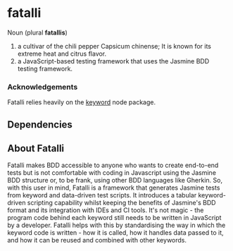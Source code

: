 # fatalli #

Noun (plural **fatallis**) 

1. a cultivar of the chili pepper Capsicum chinense; It is known for its extreme heat and citrus flavor.
2. a JavaScript-based testing framework that uses the Jasmine BDD testing framework.

### Acknowledgements
Fatalli relies heavily on the [keyword](https://www.npmjs.com/package/keyword) node package.


## Dependencies

## About Fatalli
Fatalli makes BDD accessible to anyone who wants to create end-to-end tests but is not comfortable with coding in Javascript using the Jasmine BDD structure or, to be frank, using other BDD languages like Gherkin. So, with this user in mind, Fatalli is a framework that generates Jasmine tests from keyword and data-driven test scripts. It introduces a tabular keyword-driven scripting capability whilst keeping the benefits of Jasmine's BDD format and its integration with IDEs and CI tools. It's not magic - the program code behind each keyword still needs to be written in JavaScript by a developer. Fatalli helps with this by standardising the way in which the keyword code is written - how it is called, how it handles data passed to it, and how it can be reused and combined with other keywords.